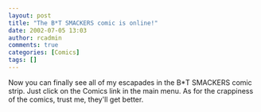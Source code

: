 ```yaml
---
layout: post
title: "The B*T SMACKERS comic is online!"
date: 2002-07-05 13:03
author: rcadmin
comments: true
categories: [Comics]
tags: []
---
```

Now you can finally see all of my escapades in the B*T SMACKERS comic strip. Just click on the Comics link in the main menu. As for the crappiness of the comics, trust me, they'll get better.

<!--more-->
<img src="http://www.bitsmack.com/wp/wp-content/comics/comic 1.jpg" alt="" />
